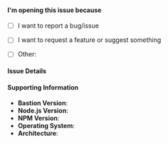 <!--
    Thank you for opening an issue.

    This issue tracker is for bugs and issues found within this repository, and
    for feature requests/suggestions for this repository.
    If you require general support or if you have some question, please ask in
    the Bastion HQ: https://discord.gg/fzx8fkt


    Please fill in as much of the template below as you're able.
-->


#### I'm opening this issue because
<!--
    Put an X between the brackets on the following lines if a statement is true.
    For example,
      -  [X] - This statement is true.
      -  [ ] - This statement is false.
-->

 -  [ ] I want to report a bug/issue
 -  [ ] I want to request a feature or suggest something
 -  [ ] Other: 


#### Issue Details
<!--
    Enter your issue details, in as much details as possible, after the end of
    this section.

    In case of filing a bug report, please provide us with the details so that
    we can recreate the issue/problem on our own, keeping it as simple as
    possible.
    And, in case of a feature request/suggestion, please provide us with
    enough detail so that we can understand what the feature should be able to
    do so that we can understand your requirements and implement it as soon as
    possible.
-->


#### Supporting Information
<!--
    Only required if you're reporting a bug/issue.
    Otherwise you can delete this section.
-->

 -  **Bastion Version**: <!-- Use Bastion's `stats` or `changelog` command -->
 -  **Node.js Version**: <!-- Output of `node -v` -->
 -  **NPM Version**: <!-- Output of `npm -v` -->
 -  **Operating System**: <!-- Output of `uname -a` (Linux/macOS) or Windows version -->
 -  **Architecture**: <!-- 32-bit or 64-bit Operating System -->
